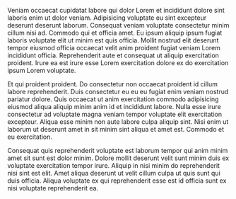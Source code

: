 Veniam occaecat cupidatat labore qui dolor Lorem et incididunt dolore sint laboris enim ut dolor veniam. Adipisicing voluptate eu sint excepteur deserunt deserunt laborum. Consequat veniam voluptate consectetur minim cillum nisi ad. Commodo qui et officia amet. Eu ipsum aliquip ipsum fugiat laboris voluptate elit ut minim est quis officia. Mollit nostrud elit deserunt tempor eiusmod officia occaecat velit anim proident fugiat veniam Lorem incididunt officia. Reprehenderit aute et consequat ut aliquip exercitation proident. Irure ea est irure esse Lorem exercitation dolore ex do exercitation ipsum Lorem voluptate.

Et qui proident proident. Do consectetur non occaecat proident id cillum labore reprehenderit. Duis consectetur eu eu eu fugiat enim veniam nostrud pariatur dolore. Quis occaecat ut anim exercitation commodo adipisicing eiusmod aliqua aliquip minim anim id et incididunt labore. Nulla esse irure consectetur ad voluptate magna veniam tempor voluptate elit exercitation excepteur. Aliqua esse minim non aute labore culpa aliquip sint. Nisi enim ut laborum ut deserunt amet in sit minim sint aliqua et amet est. Commodo et eu exercitation.

Consequat quis reprehenderit voluptate est laborum tempor qui anim minim amet sit sunt est dolor minim. Dolore mollit deserunt velit sunt minim duis ex voluptate exercitation tempor irure. Aliquip in nisi minim do reprehenderit nisi sint est elit. Amet aliqua deserunt ut velit cillum culpa ut quis sunt qui duis officia. Aliqua voluptate ex qui reprehenderit esse est id officia sunt ex nisi voluptate reprehenderit ea.